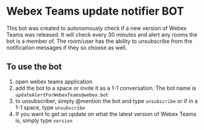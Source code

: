 # Webex Teams update notifier BOT

This bot was created to autonomously check if a new version of Webex Teams was released. It will check every 30 minutes and alert any rooms the bot is a member of. The room/user has the ability to unsubscribe from the notification messages if they so choose as well.

## To use the bot

1. open webex teams application
2. add the bot to a space or invite it as a 1-1 conversation. The bot name is `updateAlertForWebexTeams@webex.bot`
3. to unsubscriber, simply @mention the bot and type `unsubscribe` or if in a 1-1 space, type `unsubscribe`
4. If you want to get an update on what the latest version of Webex Teams is, simply type `version`
